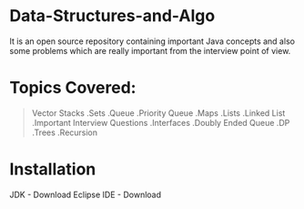 # Data-Structures-and-Algo
It is an open source repository containing important Java concepts and also some problems which are really important from the interview point of view.

# Topics Covered:
>Vector
>Stacks
.Sets
.Queue
.Priority Queue
.Maps
.Lists
.Linked List
.Important Interview Questions
.Interfaces
.Doubly Ended Queue
.DP
.Trees
.Recursion

# Installation
JDK - Download
Eclipse IDE - Download
